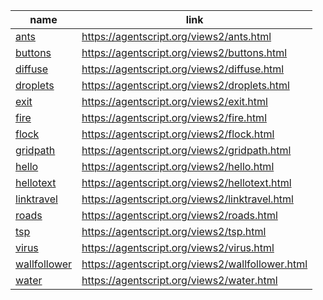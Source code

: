 name    | link
------- | ------
[ants](https://github.com/backspaces/agentscript/tree/master/views2/ants.html#L1) | https://agentscript.org/views2/ants.html
[buttons](https://github.com/backspaces/agentscript/tree/master/views2/buttons.html#L1) | https://agentscript.org/views2/buttons.html
[diffuse](https://github.com/backspaces/agentscript/tree/master/views2/diffuse.html#L1) | https://agentscript.org/views2/diffuse.html
[droplets](https://github.com/backspaces/agentscript/tree/master/views2/droplets.html#L1) | https://agentscript.org/views2/droplets.html
[exit](https://github.com/backspaces/agentscript/tree/master/views2/exit.html#L1) | https://agentscript.org/views2/exit.html
[fire](https://github.com/backspaces/agentscript/tree/master/views2/fire.html#L1) | https://agentscript.org/views2/fire.html
[flock](https://github.com/backspaces/agentscript/tree/master/views2/flock.html#L1) | https://agentscript.org/views2/flock.html
[gridpath](https://github.com/backspaces/agentscript/tree/master/views2/gridpath.html#L1) | https://agentscript.org/views2/gridpath.html
[hello](https://github.com/backspaces/agentscript/tree/master/views2/hello.html#L1) | https://agentscript.org/views2/hello.html
[hellotext](https://github.com/backspaces/agentscript/tree/master/views2/hellotext.html#L1) | https://agentscript.org/views2/hellotext.html
[linktravel](https://github.com/backspaces/agentscript/tree/master/views2/linktravel.html#L1) | https://agentscript.org/views2/linktravel.html
[roads](https://github.com/backspaces/agentscript/tree/master/views2/roads.html#L1) | https://agentscript.org/views2/roads.html
[tsp](https://github.com/backspaces/agentscript/tree/master/views2/tsp.html#L1) | https://agentscript.org/views2/tsp.html
[virus](https://github.com/backspaces/agentscript/tree/master/views2/virus.html#L1) | https://agentscript.org/views2/virus.html
[wallfollower](https://github.com/backspaces/agentscript/tree/master/views2/wallfollower.html#L1) | https://agentscript.org/views2/wallfollower.html
[water](https://github.com/backspaces/agentscript/tree/master/views2/water.html#L1) | https://agentscript.org/views2/water.html
